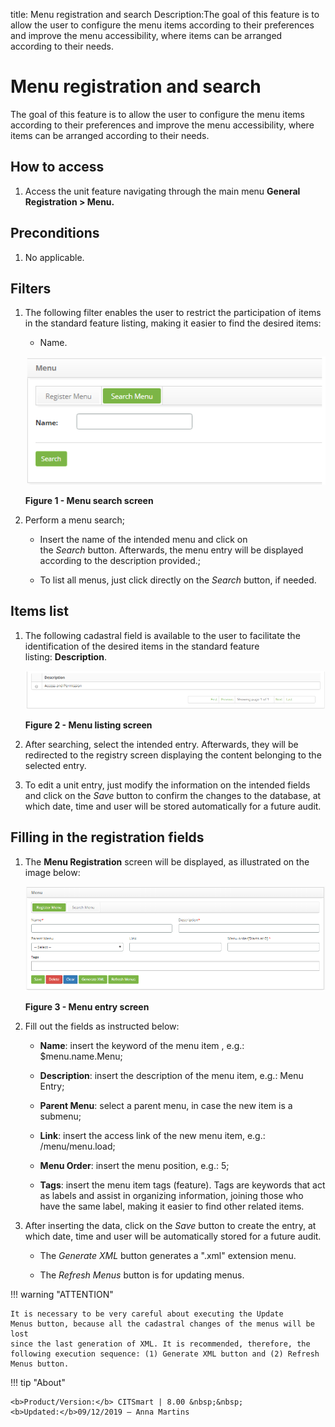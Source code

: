 title: Menu registration and search
Description:The goal of this feature is to allow the user to configure the menu items according to their preferences and improve the menu accessibility, where items can be arranged according to their needs.

# Menu registration and search

The goal of this feature is to allow the user to configure the menu items
according to their preferences and improve the menu accessibility, where items
can be arranged according to their needs.

How to access
-------------

1.  Access the unit feature navigating through the main menu **General
    Registration > Menu.**

Preconditions
-------------

1.  No applicable.

Filters
-------

1.  The following filter enables the user to restrict the participation of items
    in the standard feature listing, making it easier to find the desired items:

    -  Name.

    ![Criar](images/menu-1.png)

    **Figure 1 - Menu search screen**

2.  Perform a menu search;

    - Insert the name of the intended menu and click on the *Search* button.
    Afterwards, the menu entry will be displayed according to the description
    provided.;

    - To list all menus, just click directly on the *Search* button, if needed.

Items list
----------

1.  The following cadastral field is available to the user to facilitate the
    identification of the desired items in the standard feature
    listing: **Description**.

    ![Criar](images/menu-2.png)

    **Figure 2 - Menu listing screen**

2.  After searching, select the intended entry. Afterwards, they will be
    redirected to the registry screen displaying the content belonging to the
    selected entry.

3.  To edit a unit entry, just modify the information on the intended fields and
    click on the *Save* button to confirm the changes to the database, at which
    date, time and user will be stored automatically for a future audit.

Filling in the registration fields
----------------------------------

1.  The **Menu Registration** screen will be displayed, as illustrated on the
    image below:

    ![Criar](images/menu-3.png)

    **Figure 3 - Menu entry screen**

2.  Fill out the fields as instructed below:

    -   **Name**: insert the keyword of the menu item , e.g.: \$menu.name.Menu;

    -   **Description**: insert the description of the menu item, e.g.: Menu Entry;

    -   **Parent Menu**: select a parent menu, in case the new item is a
    submenu;

    -   **Link**: insert the access link of the new menu item, e.g.:
    /menu/menu.load;

    -   **Menu Order**: insert the menu position, e.g.: 5;

    -   **Tags**: insert the menu item tags (feature). Tags are keywords that act as
    labels and assist in organizing information, joining those who have the same
    label, making it easier to find other related items.

3.  After inserting the data, click on the *Save* button to create the entry, at
    which date, time and user will be automatically stored for a future audit.

    -   The *Generate XML* button generates a ".xml" extension menu.

    -   The *Refresh Menus* button is for updating menus.

!!! warning "ATTENTION"

    It is necessary to be very careful about executing the Update
    Menus button, because all the cadastral changes of the menus will be lost
    since the last generation of XML. It is recommended, therefore, the
    following execution sequence: (1) Generate XML button and (2) Refresh
    Menus button.

!!! tip "About"

    <b>Product/Version:</b> CITSmart | 8.00 &nbsp;&nbsp;
    <b>Updated:</b>09/12/2019 – Anna Martins
